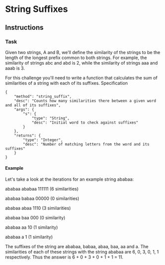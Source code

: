 # String Suffixes


## Instructions
### Task

Given two strings, A and B, we'll define the similarity of the strings to be the length of the longest prefix common to both strings. For example, the similarity of strings abc and abd is 2, while the similarity of strings aaa and aaab is 3.

For this challenge you'll need to write a function that calculates the sum of similarities of a string with each of its suffixes.
Specification

```
{
    "method": "string_suffix",
    "desc": "Counts how many similarities there between a given word and all of its suffixes",
    "args": {
        "s": { 
            "type": "String", 
            "desc": "Initial word to check against suffixes"
        }
    },
    "returns": { 
        "type": "Integer", 
        "desc": "Number of matching letters from the word and its suffixes"
    }
}
```

#### Example

Let's take a look at the iterations for an example string ababaa:

ababaa
ababaa
111111  (6 similarities)

ababaa
babaa
00000 (0 similarities)

ababaa
abaa
1110 (3 similarities)

ababaa
baa
000 (0 similarity)

ababaa
aa 
10 (1 similarity)

ababaa
a 
1 (1 similarity)

The suffixes of the string are ababaa, babaa, abaa, baa, aa and a. The similarities of each of these strings with the string ababaa are 6, 0, 3, 0, 1, 1 respectively. Thus the answer is 6 + 0 + 3 + 0 + 1 + 1 = 11.
